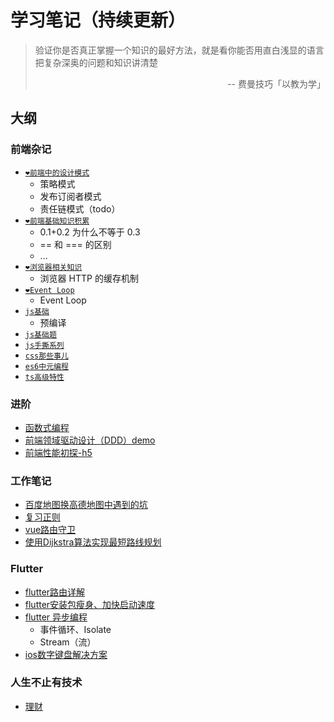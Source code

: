 # 学习笔记（持续更新）

> 验证你是否真正掌握一个知识的最好方法，就是看你能否用直白浅显的语言把复杂深奥的问题和知识讲清楚<p align="right">-- 费曼技巧「以教为学」</p> 

## 大纲
### 前端杂记
- [`❤️前端中的设计模式`](./ideological-learning/前端中的设计模式.md)
  - 策略模式
  - 发布订阅者模式
  - 责任链模式（todo）
- [`❤️前端基础知识积累`](./bottom-learning/基础知识.md)
  - 0.1+0.2 为什么不等于 0.3 
  - == 和 === 的区别
  -   ...
- [`❤️浏览器相关知识`](./bottom-learning/浏览器相关知识.md)
  - 浏览器 HTTP 的缓存机制
- [`❤️Event Loop`](./bottom-learning/event-loop.md)
  - Event Loop
- [`js基础`](./bottom-learning/ES5.md)
  - 预编译
- [`js基础题`](./bottom-learning/js基础题.md)
- [`js手撕系列`](./bottom-learning/js手撕系列.md)
- [`css那些事儿`](./bottom-learning/css那些事儿.md)
- [`es6中元编程`](./bottom-learning/es6中元编程.md)
- [`ts高级特性`](./bottom-learning/ts高级特性.md)

### 进阶
- [函数式编程](advanced/函数式编程.md)
- [前端领域驱动设计（DDD）demo](https://github.com/gushisan/xf-ts-ddd)
- [前端性能初探-h5](advanced/前端性能初探-h5.md)
### 工作笔记
- [百度地图换高德地图中遇到的坑](work-notes/百度地图换高德中遇到的坑.md)
- [复习正则](work-notes/正则.md)
- [vue路由守卫](work-notes/vue路由守卫.md)
- [使用Dijkstra算法实现最短路线规划](work-notes/使用Dijkstra算法实现最短路线规划.md)
### Flutter
- [flutter路由详解](flutter/路由详解.md)
- [flutter安装包瘦身、加快启动速度](flutter/安装包瘦身、加快启动速度.md)
- [flutter 异步编程](./bottom-learning/flutter异步编程.md)
  - 事件循环、Isolate
  - Stream（流）
- [ios数字键盘解决方案](./flutter/ios数字键盘解决方案.md)
### 人生不止有技术
- [理财](to-try-to-change-to-succeed/理财.md)